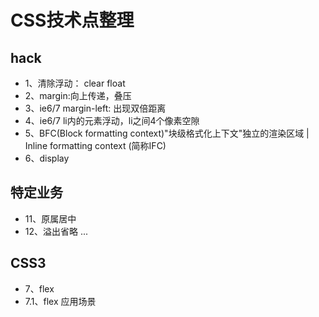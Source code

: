 # CSS技术点整理

## hack

* 1、清除浮动： clear float
* 2、margin:向上传递，叠压
* 3、ie6/7 margin-left: 出现双倍距离
* 4、ie6/7 li内的元素浮动，li之间4个像素空隙
* 5、BFC(Block formatting context)"块级格式化上下文"独立的渲染区域 |  Inline formatting context (简称IFC)
* 6、display


## 特定业务
* 11、原属居中
* 12、溢出省略 ... 


## CSS3
* 7、flex
* 7.1、flex 应用场景